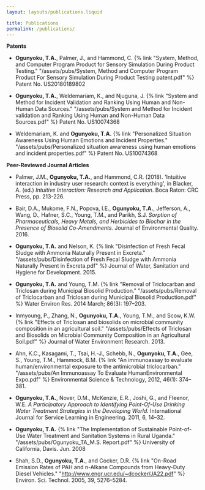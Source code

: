 ```yaml
---
layout: layouts/publications.liquid

title: Publications
permalink: /publications/
---
```

**Patents**
- **Ogunyoku, T.A.**, Palmer, J., and Hammond, C. {% link "System, Method, and Computer Program Product for Sensory Simulation During Product Testing." "/assets/pubs/System, Method and Computer Program Product For Sensory Simulation During Product Testing patent.pdf" %} Patent No. US20180189802

- **Ogunyoku, T.A.**, Weldemariam, K., and Njuguna, J. {% link "System and Method for Incident Validation and Ranking Using Human and Non-Human Data Sources." "/assets/pubs/System and Method for Incident validation and Ranking Using Human and Non-Human Data Sources.pdf" %} Patent No. US10074368

- Weldemariam, K. and **Ogunyoku, T.A.** {% link "Personalized Situation Awareness Using Human Emotions and Incident Properties." "/assets/pubs/Personalized situation awareness using human emotions and incident properties.pdf" %} Patent No. US10074368

**Peer-Reviewed Journal Articles**
- Palmer, J.M., **Ogunyoku, T.A.**, and Hammond, C.R. (2018). 'Intuitive interaction in industry user research: context is everything', in Blacker, A. (ed.) *Intuitive Interaction: Research and Application*. Boca Raton: CRC Press, pp. 213-226.

- Bair, D.A., Mukome, F.N., Popova, I.E., **Ogunyoku, T.A.**, Jefferson, A., Wang, D., Hafner, S.C., Young, T.M., and Parikh, S.J. *Sorption of Pharmaceuticals, Heavy Metals, and Herbicides to Biochar in the Presence of Biosolid Co-Amendments.* Journal of Environmental Quality. 2016.

- **Ogunyoku, T.A.** and Nelson, K. {% link "Disinfection of Fresh Fecal Sludge with Ammonia Naturally Present in Excreta." "/assets/pubs/Disinfection of Fresh Fecal Sludge with Ammonia Naturally Present in Excreta.pdf" %} Journal of Water, Sanitation and Hygiene for Development. 2015.

- **Ogunyoku, T.A.** and Young, T.M. {% link "Removal of Triclocarban and Triclosan during Municipal Biosolid Production." "/assets/pubs/Removal of Triclocarban and Triclosan during Municipal Biosolid Production.pdf" %} Water Environ Res. 2014 March; 86(3): 197–203.

- Inmyoung, P., Zhang, N., **Ogunyoku, T.A.**, Young, T.M., and Scow, K.W. {% link "Effects of Triclosan and biosolids on microbial community composition in an agricultural soil." "/assets/pubs/Effects of Triclosan and Biosolids on Microbial Community Composition in an Agricultural Soil.pdf" %} Journal of Water Environment Research. 2013.

- Ahn, K.C., Kasagami, T., Tsai, H.-J., Schebb, N., **Ogunyoku, T.A.**, Gee, S., Young, T.M., Hammock, B.M. {% link "An immunoassay to evaluate human/environmental exposure to the antimicrobial triclocarban." "/assets/pubs/An Immunoassay To Evaluate HumanEnvironmental Expo.pdf" %} Environmental Science & Technology, 2012, 46(1): 374–381.

- **Ogunyoku, T.A.**, Nover, D.M., McKenzie, E.R., Joshi, G., and Fleenor, W.E. *A Participatory Approach to Identifying Point-Of-Use Drinking Water Treatment Strategies in the Developing World.* International Journal for Service Learning in Engineering. 2011, 6, 14–32.

- **Ogunyoku, T.A.** {% link "The Implementation of Sustainable Point-of-Use Water Treatment and Sanitation Systems in Rural Uganda." "/assets/pubs/Ogunyoku_TA_M.S. Report.pdf" %} University of California, Davis. Jun. 2008

- Shah, S.D., **Ogunyoku, T.A.**, and Cocker, D.R. {% link "On-Road Emission Rates of PAH and n-Alkane Compounds from Heavy-Duty Diesel Vehicles." "http://www.engr.ucr.edu/~dcocker/JA22.pdf" %} Environ. Sci. Technol. 2005, 39, 5276–5284.
